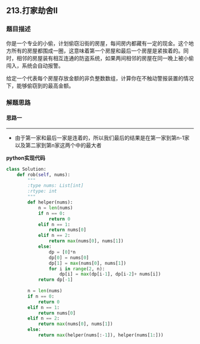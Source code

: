 ## 213.打家劫舍II
### 题目描述
你是一个专业的小偷，计划偷窃沿街的房屋，每间房内都藏有一定的现金。这个地方所有的房屋都围成一圈，这意味着第一个房屋和最后一个房屋是紧挨着的。同时，相邻的房屋装有相互连通的防盗系统，如果两间相邻的房屋在同一晚上被小偷闯入，系统会自动报警。

给定一个代表每个房屋存放金额的非负整数数组，计算你在不触动警报装置的情况下，能够偷窃到的最高金额。


### 解题思路
#### 思路一
****
- 由于第一家和最后一家是连着的，所以我们最后的结果是在第一家到第n-1家 以及第二家到第n家这两个中的最大者

**python实现代码**
```python
class Solution:
    def rob(self, nums):
        """
        :type nums: List[int]
        :rtype: int
        """
        def helper(nums):
            n = len(nums)
            if n == 0:
                return 0
            elif n == 1:
                return nums[0]
            elif n == 2:
                return max(nums[0], nums[1])
            else:
                dp = [0]*n
                dp[0] = nums[0]
                dp[1] = max(nums[0], nums[1])
                for i in range(2, n):
                    dp[i] = max(dp[i-1], dp[i-2]+ nums[i])
            return dp[-1]
        
        n = len(nums)
        if n == 0:
            return 0
        elif n == 1:
            return nums[0]
        elif n == 2:
            return max(nums[0], nums[1])
        else:
            return max(helper(nums[:-1]), helper(nums[1:]))
        

```

